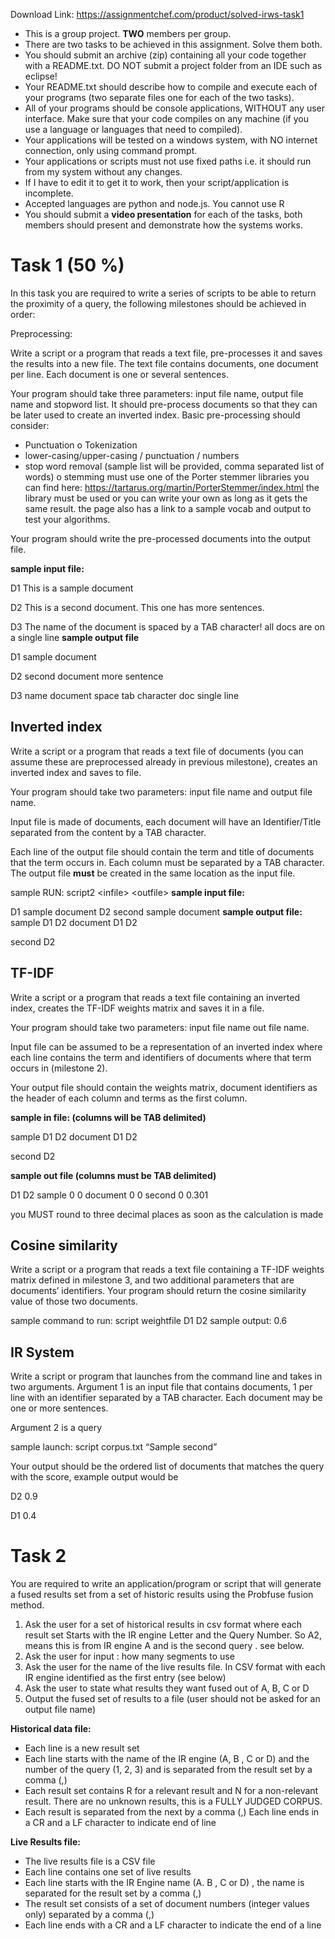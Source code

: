 Download Link: https://assignmentchef.com/product/solved-irws-task1
<br>
<ul>

 <li>This is a group project. <strong>TWO</strong> members per group.</li>

 <li>There are two tasks to be achieved in this assignment. Solve them both.</li>

 <li>You should submit an archive (zip) containing all your code together with a README.txt. DO NOT submit a project folder from an IDE such as eclipse!</li>

 <li>Your README.txt should describe how to compile and execute each of your programs (two separate files one for each of the two tasks).</li>

 <li>All of your programs should be console applications, WITHOUT any user interface. Make sure that your code compiles on any machine (if you use a language or languages that need to compiled).</li>

 <li>Your applications will be tested on a windows system, with NO internet connection, only using command prompt.</li>

 <li>Your applications or scripts must not use fixed paths i.e. it should run from my system without any changes.</li>

 <li>If I have to edit it to get it to work, then your script/application is incomplete.</li>

 <li>Accepted languages are python and node.js. You cannot use R</li>

 <li>You should submit a <strong>video presentation</strong> for each of the tasks, both members should present and demonstrate how the systems works.</li>

</ul>

<h1>Task 1 (50 %)</h1>

In this task you are required to write a series of scripts to be able to return the proximity of a query, the following milestones should be achieved in order:

Preprocessing:

Write a script or a program that reads a text file, pre-processes it and saves the results into a new file. The text file contains documents, one document per line. Each document is one or several sentences.

Your program should take three parameters: input file name, output file name and stopword list. It should pre-process documents so that they can be later used to create an inverted index. Basic pre-processing should consider:

<ul>

 <li>Punctuation o Tokenization</li>

 <li>lower-casing/upper-casing / punctuation / numbers</li>

 <li>stop word removal (sample list will be provided, comma separated list of words) o stemming must use one of the Porter stemmer libraries you can find here: <a href="https://tartarus.org/martin/PorterStemmer/index.html">https://tartarus.org/martin/PorterStemmer/index.html</a> the library must be used or you can write your own as long as it gets the same result. the page also has a link to a sample vocab and output to test your algorithms.</li>

</ul>

Your program should write the pre-processed documents into the output file.

<strong>sample input file: </strong>

D1 This is a sample document

D2 This is a second document. This one has more sentences.

D3 The name of the document is spaced by a TAB character! all docs are on a single line <strong>sample output file </strong>

D1 sample document

D2 second document more sentence

D3 name document space tab character doc single line




<h2>Inverted index</h2>

Write a script or a program that reads a text file of documents (you can assume these are preprocessed already in previous milestone), creates an inverted index and saves to file.

Your program should take two parameters: input file name and output file name.

Input file is made of documents, each document will have an Identifier/Title separated from the content by a TAB character.

Each line of the output file should contain the term and title of documents that the term occurs in. Each column must be separated by a TAB character. The output file <strong>must</strong> be created in the same location as the input file.

sample RUN: script2 &lt;infile&gt; &lt;outfile&gt; <strong>sample input file: </strong>

D1 sample document D2 second sample document <strong>sample output file: </strong>sample D1 D2 document D1 D2

second D2




<h2>TF-IDF</h2>

Write a script or a program that reads a text file containing an inverted index, creates the TF-IDF weights matrix and saves it in a file.

Your program should take two parameters: input file name out file name.

Input file can be assumed to be a representation of an inverted index where each line contains the term and identifiers of documents where that term occurs in (milestone 2).

Your output file should contain the weights matrix, document identifiers as the header of each column and terms as the first column.

<strong>sample in file: (columns will be TAB delimited) </strong>

sample                  D1          D2 document     D1          D2

second                  D2

<strong>sample out file (columns must be TAB delimited) </strong>

D1           D2 sample           0  0 document        0             0 second              0  0.301

you MUST round to three decimal places as soon as the calculation is made




<h2>Cosine similarity</h2>

Write a script or a program that reads a text file containing a TF-IDF weights matrix defined in milestone 3, and two additional parameters that are documents’ identifiers. Your program should return the cosine similarity value of those two documents.

sample command to run: script weightfile D1 D2 sample output: 0.6




<h2>IR System</h2>

Write a script or program that launches from the command line and takes in two arguments. Argument 1 is an input file that contains documents, 1 per line with an identifier separated by a TAB character. Each document may be one or more sentences.

Argument 2 is a query




sample launch: script corpus.txt “Sample second”




Your output should be the ordered list of documents that matches the query with the score, example output would be

D2          0.9

D1          0.4




<h1>Task 2</h1>

You are required to write an application/program or script that will generate a fused results set from a set of historic results using the Probfuse fusion method.

<ol>

 <li>Ask the user for a set of historical results in csv format where each result set Starts with the IR engine Letter and the Query Number. So A2, means this is from IR engine A and is the second query . see below.</li>

 <li>Ask the user for input : how many segments to use</li>

 <li>Ask the user for the name of the live results file. In CSV format with each IR engine identified as the first entry (see below)</li>

 <li>Ask the user to state what results they want fused out of A, B, C or D</li>

 <li>Output the fused set of results to a file (user should not be asked for an output file name)</li>

</ol>




<strong>Historical data file: </strong>

<ul>

 <li>Each line is a new result set</li>

 <li>Each line starts with the name of the IR engine (A, B , C or D) and the number of the query (1, 2, 3) and is separated from the result set by a comma (,)</li>

 <li>Each result set contains R for a relevant result and N for a non-relevant result. There are no unknown results, this is a FULLY JUDGED CORPUS.</li>

 <li>Each result is separated from the next by a comma (,) Each line ends in a CR and a LF character to indicate end of line</li>

</ul>

<strong>Live Results file: </strong>

<ul>

 <li>The live results file is a CSV file</li>

 <li>Each line contains one set of live results</li>

 <li>Each line starts with the IR Engine name (A. B , C or D) , the name is separated for the result set by a comma (,)</li>

 <li>The result set consists of a set of document numbers (integer values only) separated by a comma (,)</li>

 <li>Each line ends with a CR and a LF character to indicate the end of a line</li>

</ul>